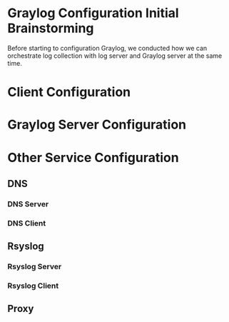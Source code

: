 # Graylog Configuration Initial Brainstorming
Before starting to configuration Graylog, we conducted how we can orchestrate log collection with log server and Graylog server at the same time. 

# Client Configuration 

# Graylog Server Configuration

# Other Service Configuration
## DNS
### DNS Server
### DNS Client

## Rsyslog
### Rsyslog Server
### Rsyslog Client

## Proxy